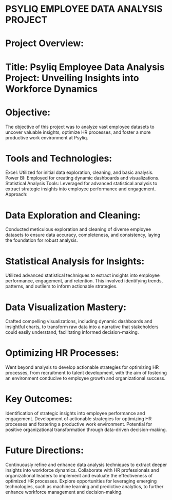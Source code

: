 # PSYLIQ EMPLOYEE DATA ANALYSIS PROJECT
# Project Overview:
# Title: Psyliq Employee Data Analysis Project: Unveiling Insights into Workforce Dynamics
# Objective:
The objective of this project was to analyze vast employee datasets to uncover valuable insights, optimize HR processes, and foster a more productive work environment at Psyliq.

# Tools and Technologies:
Excel: Utilized for initial data exploration, cleaning, and basic analysis.
Power BI: Employed for creating dynamic dashboards and visualizations.
Statistical Analysis Tools: Leveraged for advanced statistical analysis to extract strategic insights into employee performance and engagement.
Approach:
# Data Exploration and Cleaning:

Conducted meticulous exploration and cleaning of diverse employee datasets to ensure data accuracy, completeness, and consistency, laying the foundation for robust analysis.
# Statistical Analysis for Insights:

Utilized advanced statistical techniques to extract insights into employee performance, engagement, and retention. This involved identifying trends, patterns, and outliers to inform actionable strategies.
# Data Visualization Mastery:

Crafted compelling visualizations, including dynamic dashboards and insightful charts, to transform raw data into a narrative that stakeholders could easily understand, facilitating informed decision-making.
# Optimizing HR Processes:

Went beyond analysis to develop actionable strategies for optimizing HR processes, from recruitment to talent development, with the aim of fostering an environment conducive to employee growth and organizational success.
# Key Outcomes:
Identification of strategic insights into employee performance and engagement.
Development of actionable strategies for optimizing HR processes and fostering a productive work environment.
Potential for positive organizational transformation through data-driven decision-making.
# Future Directions:
Continuously refine and enhance data analysis techniques to extract deeper insights into workforce dynamics.
Collaborate with HR professionals and organizational leaders to implement and evaluate the effectiveness of optimized HR processes.
Explore opportunities for leveraging emerging technologies, such as machine learning and predictive analytics, to further enhance workforce management and decision-making.
